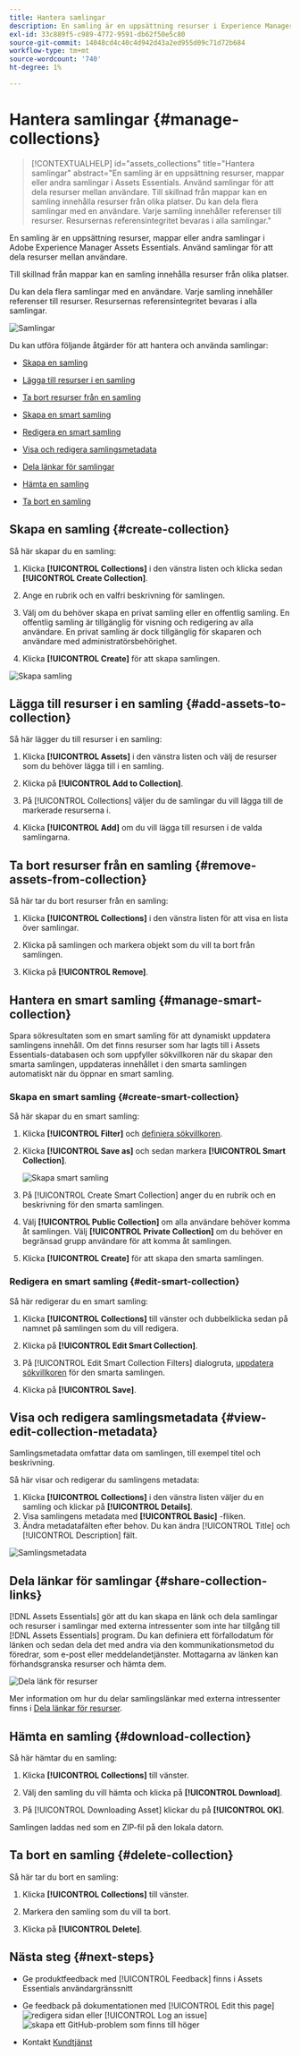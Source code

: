 ```yaml
---
title: Hantera samlingar
description: En samling är en uppsättning resurser i Experience Manager Assets Essentials. Använd samlingar för att dela resurser mellan användare.
exl-id: 33c889f5-c989-4772-9591-db62f50e5c80
source-git-commit: 14048cd4c40c4d942d43a2ed955d09c71d72b684
workflow-type: tm+mt
source-wordcount: '740'
ht-degree: 1%

---
```


# Hantera samlingar {#manage-collections}

>[!CONTEXTUALHELP]
>id="assets_collections"
>title="Hantera samlingar"
>abstract="En samling är en uppsättning resurser, mappar eller andra samlingar i Assets Essentials. Använd samlingar för att dela resurser mellan användare. Till skillnad från mappar kan en samling innehålla resurser från olika platser. Du kan dela flera samlingar med en användare. Varje samling innehåller referenser till resurser. Resursernas referensintegritet bevaras i alla samlingar."

En samling är en uppsättning resurser, mappar eller andra samlingar i Adobe Experience Manager Assets Essentials. Använd samlingar för att dela resurser mellan användare.

Till skillnad från mappar kan en samling innehålla resurser från olika platser.

<!--
You can share collections with various users that are assigned different levels of privileges, including viewing, editing, and so on.
-->

Du kan dela flera samlingar med en användare. Varje samling innehåller referenser till resurser. Resursernas referensintegritet bevaras i alla samlingar.

![Samlingar](assets/collections.png)

Du kan utföra följande åtgärder för att hantera och använda samlingar:

* [Skapa en samling](#create-collection)

* [Lägga till resurser i en samling](#add-assets-to-collection)

* [Ta bort resurser från en samling](#remove-assets-from-collection)

* [Skapa en smart samling](#create-smart-collection)

* [Redigera en smart samling](#edit-smart-collection)

* [Visa och redigera samlingsmetadata](#view-edit-collection-metadata)

* [Dela länkar för samlingar](#share-collection-links)

* [Hämta en samling](#download-collection)

* [Ta bort en samling](#delete-collection)

## Skapa en samling {#create-collection}

Så här skapar du en samling:

1. Klicka **[!UICONTROL Collections]** i den vänstra listen och klicka sedan **[!UICONTROL Create Collection]**.

1. Ange en rubrik och en valfri beskrivning för samlingen.

1. Välj om du behöver skapa en privat samling eller en offentlig samling. En offentlig samling är tillgänglig för visning och redigering av alla användare. En privat samling är dock tillgänglig för skaparen och användare med administratörsbehörighet.

1. Klicka **[!UICONTROL Create]** för att skapa samlingen.

![Skapa samling](assets/create-collection.png)

<!--
   
   for viewing and editing only to users with the appropriate [permissions](#manage-collection-access).

-->

## Lägga till resurser i en samling {#add-assets-to-collection}

Så här lägger du till resurser i en samling:

1. Klicka **[!UICONTROL Assets]** i den vänstra listen och välj de resurser som du behöver lägga till i en samling.

1. Klicka på **[!UICONTROL Add to Collection]**.

1. På [!UICONTROL Collections] väljer du de samlingar du vill lägga till de markerade resurserna i.

1. Klicka **[!UICONTROL Add]** om du vill lägga till resursen i de valda samlingarna.

## Ta bort resurser från en samling {#remove-assets-from-collection}

Så här tar du bort resurser från en samling:

1. Klicka **[!UICONTROL Collections]** i den vänstra listen för att visa en lista över samlingar.

1. Klicka på samlingen och markera objekt som du vill ta bort från samlingen.

1. Klicka på **[!UICONTROL Remove]**.

## Hantera en smart samling {#manage-smart-collection}

Spara sökresultaten som en smart samling för att dynamiskt uppdatera samlingens innehåll. Om det finns resurser som har lagts till i Assets Essentials-databasen och som uppfyller sökvillkoren när du skapar den smarta samlingen, uppdateras innehållet i den smarta samlingen automatiskt när du öppnar en smart samling.

### Skapa en smart samling {#create-smart-collection}

Så här skapar du en smart samling:

1. Klicka **[!UICONTROL Filter]** och [definiera sökvillkoren](search.md##refine-search-results).

1. Klicka **[!UICONTROL Save as]** och sedan markera **[!UICONTROL Smart Collection]**.

   ![Skapa smart samling](assets/create-smart-collection.png)

1. På [!UICONTROL Create Smart Collection] anger du en rubrik och en beskrivning för den smarta samlingen.

1. Välj **[!UICONTROL Public Collection]** om alla användare behöver komma åt samlingen. Välj **[!UICONTROL Private Collection]** om du behöver en begränsad grupp användare för att komma åt samlingen.

1. Klicka **[!UICONTROL Create]** för att skapa den smarta samlingen.

### Redigera en smart samling {#edit-smart-collection}

Så här redigerar du en smart samling:

1. Klicka **[!UICONTROL Collections]** till vänster och dubbelklicka sedan på namnet på samlingen som du vill redigera.

1. Klicka på **[!UICONTROL Edit Smart Collection]**.

1. På [!UICONTROL Edit Smart Collection Filters] dialogruta, [uppdatera sökvillkoren](search.md##refine-search-results) för den smarta samlingen.

1. Klicka på **[!UICONTROL Save]**.

<!--

## Manage access to a Private collection {#manage-collection-access}

The permission management for collections function in the same manner as folders in [!DNL Assets Essentials]. Administrators can manage the access levels for collections available in the repository. As an administrator, you can create user groups and assign permissions to those groups to manage access levels. You can also delegate the permission management privileges to user groups at the collection-level.

For more information, see [Manage permissions for folders and collections](manage-permissions.md).

-->

<!--

## Search a collection {#search-collections}

Click **[!UICONTROL Collections]** in the left rail and use the Search box to specify a text as the criteria to search for a collection. [!DNL Assets Essentials] uses the specified text to search collection names, metadata including tags defined for a collection and returns appropriate results.

>[!NOTE]
>
>Assets Essentials performs search in collections available at the root level. It does not perform search in assets and folders available in collections.

-->

## Visa och redigera samlingsmetadata {#view-edit-collection-metadata}

Samlingsmetadata omfattar data om samlingen, till exempel titel och beskrivning.

Så här visar och redigerar du samlingens metadata:

1. Klicka **[!UICONTROL Collections]** i den vänstra listen väljer du en samling och klickar på **[!UICONTROL Details]**.
1. Visa samlingens metadata med **[!UICONTROL Basic]** -fliken.
1. Ändra metadatafälten efter behov. Du kan ändra [!UICONTROL Title] och [!UICONTROL Description] fält.

![Samlingsmetadata](assets/collection-metadata.png)

## Dela länkar för samlingar {#share-collection-links}

[!DNL Assets Essentials] gör att du kan skapa en länk och dela samlingar och resurser i samlingar med externa intressenter som inte har tillgång till [!DNL Assets Essentials] program. Du kan definiera ett förfallodatum för länken och sedan dela det med andra via den kommunikationsmetod du föredrar, som e-post eller meddelandetjänster. Mottagarna av länken kan förhandsgranska resurser och hämta dem.

![Dela länk för resurser](assets/share-link-collections.png)

Mer information om hur du delar samlingslänkar med externa intressenter finns i [Dela länkar för resurser](share-links-for-assets.md).

## Hämta en samling {#download-collection}

Så här hämtar du en samling:

1. Klicka **[!UICONTROL Collections]** till vänster.

1. Välj den samling du vill hämta och klicka på **[!UICONTROL Download]**.

1. På [!UICONTROL Downloading Asset] klickar du på **[!UICONTROL OK]**.

Samlingen laddas ned som en ZIP-fil på den lokala datorn.

## Ta bort en samling {#delete-collection}

Så här tar du bort en samling:

1. Klicka **[!UICONTROL Collections]** till vänster.

1. Markera den samling som du vill ta bort.

1. Klicka på **[!UICONTROL Delete]**.

## Nästa steg {#next-steps}

* Ge produktfeedback med [!UICONTROL Feedback] finns i Assets Essentials användargränssnitt

* Ge feedback på dokumentationen med [!UICONTROL Edit this page] ![redigera sidan](assets/do-not-localize/edit-page.png) eller [!UICONTROL Log an issue] ![skapa ett GitHub-problem](assets/do-not-localize/github-issue.png) som finns till höger

* Kontakt [Kundtjänst](https://experienceleague.adobe.com/?support-solution=General#support)
